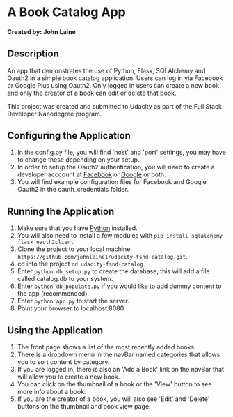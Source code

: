 # A Book Catalog App

#### Created by: John Laine


## Description
An app that demonstrates the use of Python, Flask, SQLAlchemy and Oauth2 in a simple book catalog application.
Users can log in via Facebook or Google Plus using Oauth2. Only logged in users can create a new book and only the creator of a book can edit or delete that book.

This project was created and submitted to Udacity as part of the Full Stack Developer Nanodegree program.

## Configuring the Application
1. In the config.py file, you will find 'host' and 'port' settings, you may have to change these depending on your setup.
2. In order to setup the Oauth2 authentication, you will need to create a developer acccount at [Facebook](https://developers.facebook.com/) or [Google](https://console.developers.google.com) or both.
3. You will find example configuration files for Facebook and Google Oauth2 in the oauth_credentials folder.

## Running the Application
1. Make sure that you have [Python](https://www.python.org/downloads/) installed.
2. You will also need to install a few modules with `pip install sqlalchemy flask oauth2client` 
2. Clone the project to your local machine: `https://github.com/johnlaine1/udacity-fsnd-catalog.git`.
3. cd into the project `cd udacity-fsnd-catalog`.
4. Enter `python db_setup.py` to create the database, this will add a file called catalog.db to your system.
5. Enter `python db_populate.py` if you would like to add dummy content to the app (recommended).
6. Enter `python app.py` to start the server.
7. Point your browser to localhost:8080

## Using the Application
1. The front page shows a list of the most recently added books.
2. There is a dropdown menu in the navBar named categories that allows you to sort content by category.
3. If you are logged in, there is also an 'Add a Book' link on the navBar that will allow you to create a new book.
4. You can click on the thumbnail of a book or the 'View' button to see more info about a book.
5. If you are the creator of a book, you will also see 'Edit' and 'Delete' buttons on the thumbnail and book view page.